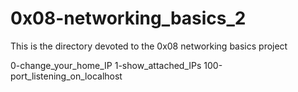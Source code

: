 # 0x08-networking_basics_2
This is the directory devoted to the 0x08 networking basics project

0-change_your_home_IP
1-show_attached_IPs
100-port_listening_on_localhost
